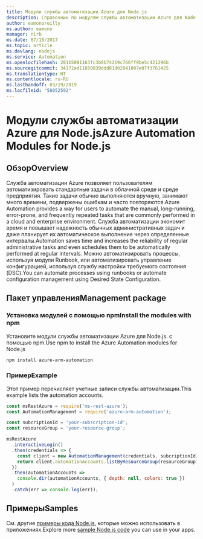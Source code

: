 ```yaml
---
title: Модули службы автоматизации Azure для Node.js
description: Справочник по модулям службы автоматизации Azure для Node.js
author: eamonoreilly
ms.author: eamono
manager: nirb
ms.date: 07/18/2017
ms.topic: article
ms.devlang: nodejs
ms.service: Automation
ms.openlocfilehash: 281b5081163fc3b0b74219c766ff9be5c421296b
ms.sourcegitcommit: 34172ad11850839ddd81d02841807e07f3761425
ms.translationtype: HT
ms.contentlocale: ru-RU
ms.lasthandoff: 03/19/2019
ms.locfileid: "58052592"
---
```

# <a name="azure-automation-modules-for-nodejs"></a><span data-ttu-id="f4ed1-103">Модули службы автоматизации Azure для Node.js</span><span class="sxs-lookup"><span data-stu-id="f4ed1-103">Azure Automation Modules for Node.js</span></span>

## <a name="overview"></a><span data-ttu-id="f4ed1-104">Обзор</span><span class="sxs-lookup"><span data-stu-id="f4ed1-104">Overview</span></span>

<span data-ttu-id="f4ed1-105">Служба автоматизации Azure позволяет пользователям автоматизировать стандартные задачи в облачной среде и среде предприятия. Такие задачи обычно выполняются вручную, занимают много времени, подвержены ошибкам и часто повторяются.</span><span class="sxs-lookup"><span data-stu-id="f4ed1-105">Azure Automation provides a way for users to automate the manual, long-running, error-prone, and frequently repeated tasks that are commonly performed in a cloud and enterprise environment.</span></span> <span data-ttu-id="f4ed1-106">Служба автоматизации экономит время и повышает надежность обычных административных задач и даже планирует их автоматическое выполнение через определенные интервалы.</span><span class="sxs-lookup"><span data-stu-id="f4ed1-106">Automation saves time and increases the reliability of regular administrative tasks and even schedules them to be automatically performed at regular intervals.</span></span> <span data-ttu-id="f4ed1-107">Можно автоматизировать процессы, используя модули Runbook, или автоматизировать управление конфигурацией, используя службу настройки требуемого состояния (DSC).</span><span class="sxs-lookup"><span data-stu-id="f4ed1-107">You can automate processes using runbooks or automate configuration management using Desired State Configuration.</span></span>

## <a name="management-package"></a><span data-ttu-id="f4ed1-108">Пакет управления</span><span class="sxs-lookup"><span data-stu-id="f4ed1-108">Management package</span></span>

### <a name="install-the-modules-with-npm"></a><span data-ttu-id="f4ed1-109">Установка модулей с помощью npm</span><span class="sxs-lookup"><span data-stu-id="f4ed1-109">Install the modules with npm</span></span>

<span data-ttu-id="f4ed1-110">Установите модули службы автоматизации Azure для Node.js. с помощью npm.</span><span class="sxs-lookup"><span data-stu-id="f4ed1-110">Use npm to install the Azure Automation modules for Node.js</span></span>

```bash
npm install azure-arm-automation
```

### <a name="example"></a><span data-ttu-id="f4ed1-111">Пример</span><span class="sxs-lookup"><span data-stu-id="f4ed1-111">Example</span></span>

<span data-ttu-id="f4ed1-112">Этот пример перечисляет учетные записи службы автоматизации.</span><span class="sxs-lookup"><span data-stu-id="f4ed1-112">This example lists the automation accounts.</span></span>

```javascript
const msRestAzure = require('ms-rest-azure');
const AutomationManagement = require('azure-arm-automation');

const subcriptionId = 'your-subscription-id';
const resourceGroup = 'your-resource-group';

msRestAzure
  .interactiveLogin()
  .then(credentials => {
    const client = new AutomationManagement(credentials, subcriptionId);
    return client.automationAccounts.listByResourceGroup(resourceGroup);
  })
  .then(automationAccounts =>
    console.dir(automationAccounts, { depth: null, colors: true })
  )
  .catch(err => console.log(err));
```

## <a name="samples"></a><span data-ttu-id="f4ed1-113">Примеры</span><span class="sxs-lookup"><span data-stu-id="f4ed1-113">Samples</span></span>

<span data-ttu-id="f4ed1-114">См. другие [примеры кода Node.js](https://azure.microsoft.com/resources/samples/?platform=nodejs), которые можно использовать в приложениях.</span><span class="sxs-lookup"><span data-stu-id="f4ed1-114">Explore more [sample Node.js code](https://azure.microsoft.com/resources/samples/?platform=nodejs) you can use in your apps.</span></span>
